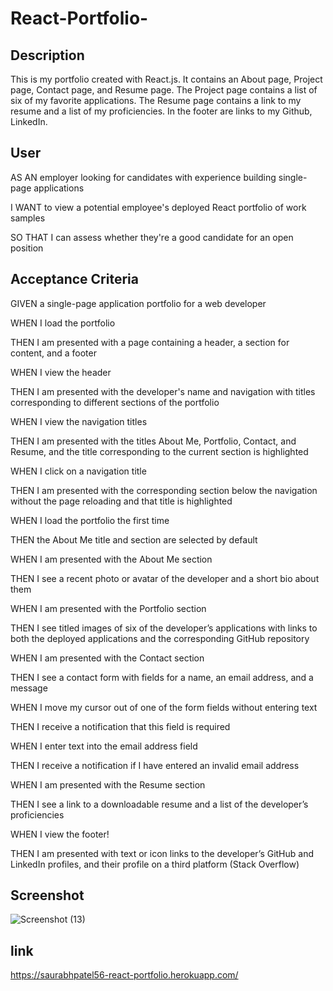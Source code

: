 # React-Portfolio-
## Description
This is my portfolio created with React.js. It contains an About page, Project page, Contact page, and Resume page. The Project page contains a list of six of my favorite applications. The Resume page contains a link to my resume and a list of my proficiencies. In the footer are links to my Github, LinkedIn.

## User
AS AN employer looking for candidates with experience building single-page applications

I WANT to view a potential employee's deployed React portfolio of work samples

SO THAT I can assess whether they're a good candidate for an open position

## Acceptance Criteria
GIVEN a single-page application portfolio for a web developer

WHEN I load the portfolio

THEN I am presented with a page containing a header, a section for content, and a footer

WHEN I view the header

THEN I am presented with the developer's name and navigation with titles corresponding to different sections of the portfolio

WHEN I view the navigation titles

THEN I am presented with the titles About Me, Portfolio, Contact, and Resume, and the title corresponding to the current section is highlighted

WHEN I click on a navigation title

THEN I am presented with the corresponding section below the navigation without the page reloading and that title is highlighted

WHEN I load the portfolio the first time

THEN the About Me title and section are selected by default

WHEN I am presented with the About Me section

THEN I see a recent photo or avatar of the developer and a short bio about them

WHEN I am presented with the Portfolio section

THEN I see titled images of six of the developer’s applications with links to both the deployed applications and the corresponding GitHub repository

WHEN I am presented with the Contact section

THEN I see a contact form with fields for a name, an email address, and a message

WHEN I move my cursor out of one of the form fields without entering text

THEN I receive a notification that this field is required

WHEN I enter text into the email address field

THEN I receive a notification if I have entered an invalid email address

WHEN I am presented with the Resume section

THEN I see a link to a downloadable resume and a list of the developer’s proficiencies

WHEN I view the footer!

THEN I am presented with text or icon links to the developer’s GitHub and LinkedIn profiles, and their profile on a third platform (Stack Overflow)

## Screenshot
![Screenshot (13)](https://user-images.githubusercontent.com/83927859/150885444-846663f2-b1c8-463c-80f2-d4a2db3c9095.png)


## link
https://saurabhpatel56-react-portfolio.herokuapp.com/
